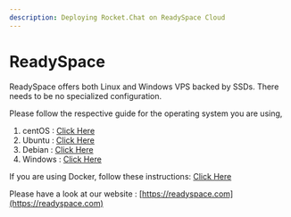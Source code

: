 ```yaml
---
description: Deploying Rocket.Chat on ReadySpace Cloud
---
```


# ReadySpace

ReadySpace offers both Linux and Windows VPS backed by SSDs. There needs to be no specialized configuration.

Please follow the respective guide for the operating system you are using,

1. centOS  : [Click Here](https://docs.rocket.chat/installation/manual-installation/centos/)
2. Ubuntu  : [Click Here](https://docs.rocket.chat/installation/manual-installation/ubuntu/)
3. Debian  : [Click Here](https://docs.rocket.chat/installation/manual-installation/debian/)
4. Windows : [Click Here](https://docs.rocket.chat/installation/manual-installation/windows-server/)

If you are using Docker, follow these instructions: [Click Here](https://docs.rocket.chat/installation/docker-containers)

Please have a look at our website : [https://readyspace.com](https://readyspace.com)

